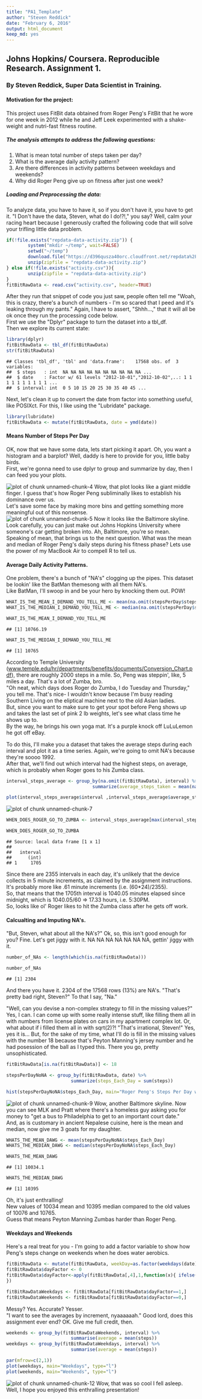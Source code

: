 ```yaml
---
title: "PA1_Template"
author: "Steven Reddick"
date: "February 6, 2016"
output: html_document 
keep_md: yes
---
```


## Johns Hopkins/ Coursera. Reproducible Research. Assignment 1.
### By Steven Reddick, Super Data Scientist in Training.  
  
#### Motivation for the project:
This project uses FitBit data obtained from Roger Peng's FitBit that he wore for one week in 2012 while he and Jeff Leek experimented with a shake-weight and nutri-fast fitness routine.

##### The analysis attempts to address the following questions:  
1. What is mean total number of steps taken per day?
1. What is the average daily activity pattern?
1. Are there differences in activity patterns between weekdays and weekends?
1. Why did Roger Peng give up on fitness after just one week?  

##### Loading and Preprocessing the data:
To analyze data, you have to have it, so if you don't have it, you have to get it. "I Don't have the data, Steven, what do I do!?!," you say?  Well, calm your racing heart because I generously crafted the following code that will solve your trifling little data problem.



```r
if(!file.exists("repdata-data-activity.zip")) {
        system("mkdir ~/temp", wait=FALSE)
        setwd("~/temp")
        download.file("https://d396qusza40orc.cloudfront.net/repdata%2Fdata%2Factivity.zip")
        unzip(zipfile = "repdata-data-activity.zip")
} else if(!file.exists("activity.csv")){
        unzip(zipfile = "repdata-data-activity.zip")
}
fitBitRawData <- read.csv("activity.csv", header=TRUE)
```

After they run that snippet of code you just saw, people often tell me "Woah, this is crazy, there's a bunch of numbers - I'm so scared that I peed and it's leaking through my pants."  Again, I have to assert, "Shhh...," that it will all be ok once they run the processing code below.  
First we use the "Dplyr" package to turn the dataset into a tbl_df.  
Then we explore its current state:  


```r
library(dplyr)
fitBitRawData <- tbl_df(fitBitRawData)
str(fitBitRawData)
```

```
## Classes 'tbl_df', 'tbl' and 'data.frame':	17568 obs. of  3 variables:
##  $ steps   : int  NA NA NA NA NA NA NA NA NA NA ...
##  $ date    : Factor w/ 61 levels "2012-10-01","2012-10-02",..: 1 1 1 1 1 1 1 1 1 1 ...
##  $ interval: int  0 5 10 15 20 25 30 35 40 45 ...
```

Next, let's clean it up to convert the date from factor into something useful, like POSIXct.  For this, I like using the "Lubridate" package.


```r
library(lubridate)
fitBitRawData <- mutate(fitBitRawData, date = ymd(date))
```
#### Means Number of Steps Per Day  
OK, now that we have some data, lets start picking it apart.  Oh, you want a histogram and a barplot?  Well, daddy is here to provide for you, little baby birds.  
First, we're gonna need to use dplyr to group and summarize by day, then I can feed you your plots.

![plot of chunk unnamed-chunk-4](figure/unnamed-chunk-4-1.png)
Wow, that plot looks like a giant middle finger.  I guess that's how Roger Peng subliminally likes to establish his dominance over us.  
Let's save some face by making more bins and getting something more meaningful out of this nonsense.  
![plot of chunk unnamed-chunk-5](figure/unnamed-chunk-5-1.png)
Now it looks like the Baltimore skyline.  Look carefully, you can just make out Johns Hopkins University where someone's car getting broken into.  Ah, Baltimore, you're so mean.  
Speaking of mean, that brings us to the next question.  What was the mean and median of Roger Peng's daily steps during his fitness phase?  Lets use the power of my MacBook Air to compell R to tell us.  
#### Average Daily Activity Patterns.  

One problem, there's a bunch of "NA's" clogging up the pipes.  This dataset be lookin' like the BatMan themesong with all them NA's.  
Like BatMan, I'll swoop in and be your hero by knocking them out. POW!

```r
WHAT_IS_THE_MEAN_I_DEMAND_YOU_TELL_ME <- mean(na.omit(stepsPerDay$steps_Each_Day))
WHAT_IS_THE_MEDIAN_I_DEMAND_YOU_TELL_ME <- median(na.omit(stepsPerDay$steps_Each_Day))

WHAT_IS_THE_MEAN_I_DEMAND_YOU_TELL_ME
```

```
## [1] 10766.19
```

```r
WHAT_IS_THE_MEDIAN_I_DEMAND_YOU_TELL_ME
```

```
## [1] 10765
```
According to Temple University (www.temple.edu/hr/departments/benefits/documents/Conversion_Chart.pdf), there are roughly 2000 steps in a mile. So, Peng was steppin', like, 5 miles a day.  That's a lot of Zumba, bro.  
"Oh neat, which days does Roger do Zumba, I do Tuesday and Thursday," you tell me.  That's nice- I wouldn't know because I'm busy reading Southern Living on the eliptical machine next to the old Asian ladies.  
But, since you want to make sure to get your spot before Peng shows up and takes the last set of pink 2 lb weights, let's see what class time he shows up to.  
By the way, he brings his own yoga mat.  It's a purple knock off LuLuLemon he got off eBay.  

To do this, I'll make you a dataset that takes the average steps during each interval and plot it as a time series.  Again, we're going to omit NA's because they're soooo 1992.  
After that, we'll find out which interval had the highest steps, on average, which is probably when Roger goes to his Zumba class. 

```r
interval_steps_average <- group_by(na.omit(fitBitRawData), interval) %>%
                                summarize(average_steps_taken = mean(na.omit(steps)))

plot(interval_steps_average$interval ,interval_steps_average$average_steps_taken, main="Roger's Zumba Class Routine", xlab="Interval", ylab="Average Steps", type="l")
```

![plot of chunk unnamed-chunk-7](figure/unnamed-chunk-7-1.png)

```r
WHEN_DOES_ROGER_GO_TO_ZUMBA <- interval_steps_average[max(interval_steps_average$average_steps_taken),1]

WHEN_DOES_ROGER_GO_TO_ZUMBA
```

```
## Source: local data frame [1 x 1]
## 
##   interval
##      (int)
## 1     1705
```
Since there are 2355 intervals in each day, it's unlikely that the device collects in 5 minute increments, as claimed by the assignment instructions.  
It's probably more like .61 minute increments (i.e. (60*24)/2355).  
So, that means that the 1705th interval is 1040.05 minutes elapsed since midnight, which is 1040.05/60 => 17.33 hours, i.e. 5:30PM.  
So, looks like ol' Roger likes to hit the Zumba class after he gets off work.


#### Calcualting and Imputing NA's.  
"But, Steven, what about all the NA's?" Ok, so, this isn't good enough for you? Fine. Let's get jiggy with it.  NA NA NA NA NA NA NA, gettin' jiggy with it. 


```r
number_of_NAs <- length(which(is.na(fitBitRawData)))

number_of_NAs
```

```
## [1] 2304
```
And there you have it.  2304 of the 17568 rows (13%) are NA's. "That's pretty bad right, Steven?" To that I say, "Na."  

"Well, can you devise a non-complex strategy to fill in the missing values?" Yes, I can. I can come up with some really intense stuff, like filling them all in with numbers from license plates on cars in my apartment complex lot.  Or, what about if i filled them all in with sqrt(2)?!  "That's irrational, Steven!" Yes, yes it is... But, for the sake of my time, what I'll do is fill in the missing values with the number 18 because that's Peyton Manning's jersey number and he had posession of the ball as I typed this. There you go, pretty unsophisticated.  

```r
fitBitRawData[is.na(fitBitRawData)] <- 18

stepsPerDayNoNA <- group_by(fitBitRawData, date) %>%
                        summarize(steps_Each_Day = sum(steps))

hist(stepsPerDayNoNA$steps_Each_Day, main="Roger Peng's Steps Per Day with 18 'Stead of 'NA'", xlab="Daily Steps", ylab="Frequency", breaks = 20)
```

![plot of chunk unnamed-chunk-9](figure/unnamed-chunk-9-1.png)
Wow, another Baltimore skyline. Now you can see MLK and Pratt where there's a homeless guy asking you for money to "get a bus to Philadelphia to get to an important court date."  
And, as is customary in ancient Nepalese cuisine, here is the mean and median, now give me 3 goats for my daughter.  

```r
WHATS_THE_MEAN_DAWG <- mean(stepsPerDayNoNA$steps_Each_Day)
WHATS_THE_MEDIAN_DAWG <- median(stepsPerDayNoNA$steps_Each_Day)

WHATS_THE_MEAN_DAWG
```

```
## [1] 10034.1
```

```r
WHATS_THE_MEDIAN_DAWG
```

```
## [1] 10395
```
Oh, it's just enthralling!  
New values of 10034 mean and 10395 median compared to the old values of 10076 and 10765.  
Guess that means Peyton Manning Zumbas harder than Roger Peng.  

#### Weekdays and Weekends
Here's a real treat for you - I'm going to add a factor variable to show how Peng's steps change on weekends when he does water aerobics.  


```r
fitBitRawData <- mutate(fitBitRawData, weekDay=as.factor(weekdays(date)))
fitBitRawData$dayFactor <- 0
fitBitRawData$dayFactor<-apply(fitBitRawData[,4],1,function(x){ ifelse(x=="Sunday"|x=="Saturday",0,1)
})

fitBitRawDataWeekdays <- fitBitRawData[fitBitRawData$dayFactor==1,]
fitBitRawDataWeekends <- fitBitRawData[fitBitRawData$dayFactor==0,]
```
Messy? Yes. Accurate? Yesser.  
"I want to see the averages by increment, nyaaaaaah."  Good lord, does this assignment ever end? OK. Give me full credit, then.  

```r
weekends <- group_by(fitBitRawDataWeekends, interval) %>%
                        summarise(average = mean(steps))
weekdays <- group_by(fitBitRawDataWeekdays, interval) %>%
                        summarise(average = mean(steps))

par(mfrow=c(2,1))
plot(weekdays, main="Weekdays", type="l")
plot(weekends, main="Weekends", type="l")
```

![plot of chunk unnamed-chunk-12](figure/unnamed-chunk-12-1.png)
Wow, that was so cool I fell asleep.  
Well, I hope you enjoyed this enthralling presentation!

